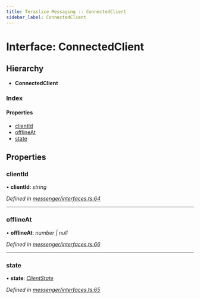 ```yaml
---
title: Teraslice Messaging :: ConnectedClient
sidebar_label: ConnectedClient
---
```


# Interface: ConnectedClient

## Hierarchy

* **ConnectedClient**

### Index

#### Properties

* [clientId](connectedclient.md#clientid)
* [offlineAt](connectedclient.md#offlineat)
* [state](connectedclient.md#state)

## Properties

###  clientId

• **clientId**: *string*

*Defined in [messenger/interfaces.ts:64](https://github.com/terascope/teraslice/blob/5e4063e2/packages/teraslice-messaging/src/messenger/interfaces.ts#L64)*

___

###  offlineAt

• **offlineAt**: *number | null*

*Defined in [messenger/interfaces.ts:66](https://github.com/terascope/teraslice/blob/5e4063e2/packages/teraslice-messaging/src/messenger/interfaces.ts#L66)*

___

###  state

• **state**: *[ClientState](../enums/clientstate.md)*

*Defined in [messenger/interfaces.ts:65](https://github.com/terascope/teraslice/blob/5e4063e2/packages/teraslice-messaging/src/messenger/interfaces.ts#L65)*
